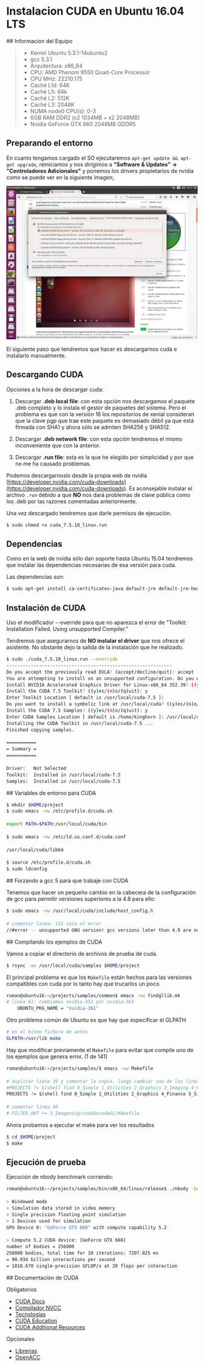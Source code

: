 # Instalacion CUDA en Ubuntu 16.04 LTS

## Informacion del Equipo

> - Kernel Ubuntu 5.3.1-14ubuntu2
> - gcc 5.3.1
> - Arquitectura: x86_64
> - CPU: AMD Phenom 9550 Quad-Core Processor
> - CPU MHz: 22210.175
> - Caché L1d: 64K
> - Caché L1i: 64k
> - Caché L2: 512K
> - Caché L3: 2048K
> - NUMA node0 CPU(s): 0-3
> - 6GB RAM DDR2 (x2 1034MB + x2 2048MB)
> - Nvidia GeForce GTX 660 2048MB GDDR5

## Preparando el entorno

En cuanto tengamos cargado el SO ejecutaremos `apt-get update && apt-get upgrade`, reiniciamos y nos dirigimos a **"Software & Updates" -> "Controladores Adicionales"** y ponemos los drivers propietarios de nvidia como se puede ver en la siguiente imagen;

![img](./img/setDrivers.png)

El siguiente paso que tendremos que hacer es descargarnos cuda e instalarlo manualmente.

## Descargando CUDA

Opciones a la hora de descargar cuda:

1. Descargar **.deb local file**: con esta opción nos descargamos el paquete .deb completo y lo instala el gestor de paquetes del sistema. Pero el problema es que con la versión 16 los repositorios de xenial consideran que la clave pgp que trae este paquete es demasiado débil ya que está firmada con SHA1 y ahora sólo se admiten SHA256 y SHA512.

2. Descargar **.deb network file**: con esta opción tendremos el mismo inconveniente que con la anterior.

3. Descargar **.run file**: esta es la que he elegido por simplicidad y por que no me ha causado problemas.

Podemos descargarnoslo desde la propia web de nvidia [https://developer.nvidia.com/cuda-downloads](https://developer.nvidia.com/cuda-downloads).
Es aconsejable instalar el archivo `.run` debido a que **NO** nos dará problemas de clave pública como los .deb por las razones comentadas anteriormente.

Una vez descargado tendremos que darle permisos de ejecución.

```bash
$ sudo chmod +x cuda_7.5.18_linux.run
```

## Dependencias

Como en la web de nvidia sólo dan soporte hasta Ubuntu 15.04 tendremos que instalar las dependencias necesarias de esa versión para cuda.

Las dependencias son:
```bash
$ sudo apt-get install ca-certificates-java default-jre default-jre-headless fonts-dejavu-extra freeglut3 freeglut3-dev java-common libatk-wrapper-java libatk-wrapper-java-jni  libdrm-dev libgl1-mesa-dev libglu1-mesa-dev libgnomevfs2-0 libgnomevfs2-common libice-dev libpthread-stubs0-dev libsctp1 libsm-dev libx11-dev libx11-doc libx11-xcb-dev libxau-dev libxcb-dri2-0-dev libxcb-dri3-dev libxcb-glx0-dev libxcb-present-dev libxcb-randr0-dev libxcb-render0-dev libxcb-shape0-dev libxcb-sync-dev libxcb-xfixes0-dev libxcb1-dev libxdamage-dev libxdmcp-dev libxext-dev libxfixes-dev libxi-dev libxmu-dev libxmu-headers libxshmfence-dev libxt-dev libxxf86vm-dev lksctp-tools mesa-common-dev x11proto-core-dev x11proto-damage-dev x11proto-dri2-dev x11proto-fixes-dev x11proto-gl-dev x11proto-input-dev x11proto-kb-dev x11proto-xext-dev x11proto-xf86vidmode-dev xorg-sgml-doctools xtrans-dev libgles2-mesa-dev nvidia-modprobe build-essential
```

## Instalación de CUDA

Uso el modificador --override para que no aparezca el error de "Toolkit:  Installation Failed. Using unsupported Compiler."

Tendremos que asegurarnos de **NO instalar el driver** que nos ofrece el asistente. No obstante dejo la salida de la instalación que he realizado.

```bash
$ sudo ./cuda_7.5.18_linux.run --override
-------------------------------------------------------------
Do you accept the previously read EULA? (accept/decline/quit): accept
You are attempting to install on an unsupported configuration. Do you wish to continue? ((y)es/(n)o) [ default is no ]: y
Install NVIDIA Accelerated Graphics Driver for Linux-x86_64 352.39? ((y)es/(n)o/(q)uit): n
Install the CUDA 7.5 Toolkit? ((y)es/(n)o/(q)uit): y
Enter Toolkit Location [ default is /usr/local/cuda-7.5 ]:
Do you want to install a symbolic link at /usr/local/cuda? ((y)es/(n)o/(q)uit): y
Install the CUDA 7.5 Samples? ((y)es/(n)o/(q)uit): y
Enter CUDA Samples Location [ default is /home/kinghorn ]: /usr/local/cuda-7.5
Installing the CUDA Toolkit in /usr/local/cuda-7.5 ...
Finished copying samples.

===========
= Summary =
===========

Driver:   Not Selected
Toolkit:  Installed in /usr/local/cuda-7.5
Samples:  Installed in /usr/local/cuda-7.5
```

## Variables de entorno para CUDA

```bash
$ mkdir $HOME/project
$ sudo emacs -nw /etc/profile.d/cuda.sh

export PATH=$PATH:/usr/local/cuda/bin

$ sudo emacs -nw /etc/ld.so.conf.d/cuda.conf

/usr/local/cuda/lib64

$ source /etc/profile.d/cuda.sh
$ sudo ldconfig
```

## Forzando a gcc 5 para que trabaje con CUDA

Tenemos que hacer un pequeño cambio en la cabecera de la configuración de gcc para permitir versiones superiores a la 4.8 para ello:

```bash
$ sudo emacs -nw /usr/local/cuda/include/host_config.h

# comentar linea: 115 solo el error
//#error -- unsupported GNU version! gcc versions later than 4.9 are not supported!
```

## Compilando los ejemplos de CUDA

Vamos a copiar el directorio de archivos de prueba de cuda.

```bash
$ rsync -av /usr/local/cuda/samples $HOME/project
```

El principal problema es que los `Makefile` están hechos para las versiones compatibles con cuda por lo tanto hay que trucarlos un poco.

```bash
roman@ubuntu16:~/projects/samples/common$ emacs -nw findgllib.mk
# linea 61: cambiamos nvidia-352 por nvidia-361
    UBUNTU_PKG_NAME = "nvidia-361"
```

Otro problema común de Ubuntu es que hay que especificar el GLPATH
```bash
# en el mismo fichero de antes
GLPATH=/usr/lib make
```

Hay que modificar previamente el `Makefile` para evitar que compile uno de los ejemplos que genera error. (1 de 141)
```bash
roman@ubuntu16:~/projects/samples/$ emacs -nw Makefile

# duplicar liena 39 y comentar la copia, luego cambiar una de las lineas a
#PROJECTS ?= $(shell find 0_Simple 1_Utilities 2_Graphics 3_Imaging 4_Finance 5_Simulations 6_Advanced 7_CUDALibraries -name Makefile)
PROJECTS ?= $(shell find 0_Simple 1_Utilities 2_Graphics 4_Finance 5_Simulations 6_Advanced 7_CUDALibraries -name Makefile)

# comentar linea 46
# FILTER_OUT += 3_Imagening/cudaDecodeGL/Makefile
```

Ahora probamos a ejecutar el make para ver los resultados
```bash
$ cd $HOME/project
$ make
```

## Ejecución de prueba

Ejecución de nbody benchmark corriendo:
```bash
roman@ubuntu16:~/projects/samples/bin/x86_64/linux/release$ ./nbody -benchmark -numbodies=256000

> Windowed mode
> Simulation data stored in video memory
> Single precision floating point simulation
> 1 Devices used for simulation
GPU Device 0: "GeForce GTX 660" with compute capability 5.2

> Compute 5.2 CUDA device: [GeForce GTX 660]
number of bodies = 256000
256000 bodies, total time for 10 iterations: 7207.025 ms
= 90.934 billion interactions per second
= 1818.670 single-precision GFLOP/s at 20 flops per interaction
```

## Documentación de CUDA

Obligatorios

- [CUDA Docs](http://docs.nvidia.com/cuda/index.html#axzz48jHKWvlH)
- [Compilador NVCC](http://docs.nvidia.com/cuda/cuda-compiler-driver-nvcc/index.html#axzz48jHKWvlH)
- [Tecnologías](https://developer.nvidia.com/key-technologies)
- [CUDA Education](https://developer.nvidia.com/cuda-education-training)
- [CUDA Additional Resources](https://developer.nvidia.com/additional-resources)

Opcionales
- [Librerias](https://developer.nvidia.com/gpu-accelerated-libraries)
- [OpenACC](https://developer.nvidia.com/openacc)
